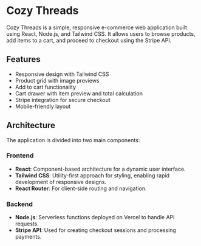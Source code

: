 # Cozy Threads

Cozy Threads is a simple, responsive e-commerce web application built using React, Node.js, and Tailwind CSS. It allows users to browse products, add items to a cart, and proceed to checkout using the Stripe API.

## Features

- Responsive design with Tailwind CSS
- Product grid with image previews
- Add to cart functionality
- Cart drawer with item preview and total calculation
- Stripe integration for secure checkout
- Mobile-friendly layout

## Architecture

The application is divided into two main components:

### Frontend

- **React**: Component-based architecture for a dynamic user interface.
- **Tailwind CSS**: Utility-first approach for styling, enabling rapid development of responsive designs.
- **React Router**: For client-side routing and navigation.

### Backend

- **Node.js**: Serverless functions deployed on Vercel to handle API requests.
- **Stripe API**: Used for creating checkout sessions and processing payments.
